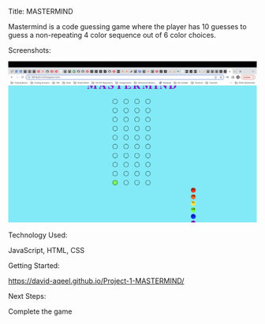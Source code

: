 Title: MASTERMIND

Mastermind is a code guessing game where the player has 10 guesses to guess a non-repeating 4 color sequence out of 6 color choices.


Screenshots:

![Gameplay](https://github.com/David-Aqeel/Project-1-MASTERMIND/blob/main/imgs/Screenshot.png)


Technology Used: 

JavaScript, HTML, CSS

Getting Started:

https://david-aqeel.github.io/Project-1-MASTERMIND/

Next Steps: 

Complete the game